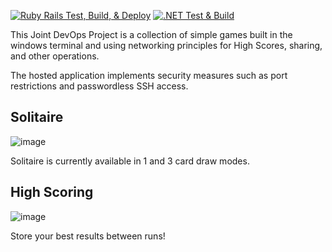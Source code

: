 [![Ruby Rails Test, Build, & Deploy](https://github.com/Team9NCI/Project-2025/actions/workflows/rails-server.yml/badge.svg)](https://github.com/Team9NCI/Project-2025/actions/workflows/rails-server.yml)
[![.NET Test & Build](https://github.com/Team9NCI/Project-2025/actions/workflows/dotnet-desktop.yml/badge.svg)](https://github.com/Team9NCI/Project-2025/actions/workflows/dotnet-desktop.yml)

This Joint DevOps Project is a collection of simple games built in the windows terminal and using networking principles for High Scores, sharing, and other operations.

The hosted application implements security measures such as port restrictions and passwordless SSH access.

## Solitaire
![image](https://github.com/user-attachments/assets/aa81d9f9-ca95-44e6-855e-8b94b5fe4c58)

Solitaire is currently available in 1 and 3 card draw modes.

## High Scoring
![image](https://github.com/user-attachments/assets/80813a87-446c-4185-94f1-cc065ea3e8f4)

Store your best results between runs!
